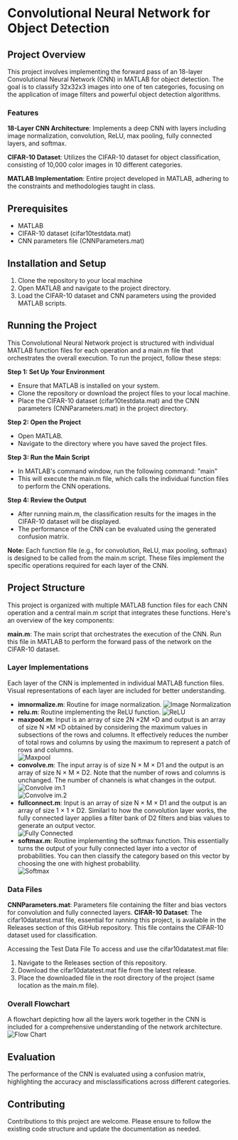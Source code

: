 # Convolutional Neural Network for Object Detection

## Project Overview
This project involves implementing the forward pass of an 18-layer Convolutional Neural Network (CNN) in MATLAB for object detection. The goal is to classify 32x32x3 images into one of ten categories, focusing on the application of image filters and powerful object detection algorithms.

### Features

**18-Layer CNN Architecture**: Implements a deep CNN with layers including image normalization, convolution, ReLU, max pooling, fully connected layers, and softmax.

**CIFAR-10 Dataset**: Utilizes the CIFAR-10 dataset for object classification, consisting of 10,000 color images in 10 different categories.

**MATLAB Implementation**: Entire project developed in MATLAB, adhering to the constraints and methodologies taught in class.

## Prerequisites
* MATLAB
* CIFAR-10 dataset (cifar10testdata.mat)
* CNN parameters file (CNNParameters.mat)

## Installation and Setup
1. Clone the repository to your local machine
2. Open MATLAB and navigate to the project directory.
3. Load the CIFAR-10 dataset and CNN parameters using the provided MATLAB scripts.


## Running the Project
This Convolutional Neural Network project is structured with individual MATLAB function files for each operation and a main.m file that orchestrates the overall execution. To run the project, follow these steps:

**Step 1: Set Up Your Environment**

* Ensure that MATLAB is installed on your system.
* Clone the repository or download the project files to your local machine.
* Place the CIFAR-10 dataset (cifar10testdata.mat) and the CNN parameters (CNNParameters.mat) in the project directory.

**Step 2: Open the Project**
* Open MATLAB.
* Navigate to the directory where you have saved the project files.

**Step 3: Run the Main Script**
* In MATLAB's command window, run the following command: "main"
* This will execute the main.m file, which calls the individual function files to perform the CNN operations.

**Step 4: Review the Output**
* After running main.m, the classification results for the images in the CIFAR-10 dataset will be displayed.
* The performance of the CNN can be evaluated using the generated confusion matrix.

**Note:**
Each function file (e.g., for convolution, ReLU, max pooling, softmax) is designed to be called from the main.m script. These files implement the specific operations required for each layer of the CNN.

## Project Structure
This project is organized with multiple MATLAB function files for each CNN operation and a central main.m script that integrates these functions. Here's an overview of the key components:

**main.m**: The main script that orchestrates the execution of the CNN. Run this file in MATLAB to perform the forward pass of the network on the CIFAR-10 dataset.

### Layer Implementations
Each layer of the CNN is implemented in individual MATLAB function files. Visual representations of each layer are included for better understanding.

* **imnormalize.m**: Routine for image normalization.
![Image Normalization](Images/image_normalization.png)
* **relu.m**: Routine implementing the ReLU function.
![ReLU](Images/relu.png)
* **maxpool.m**: Input is an array of size 2N ×2M ×D and output is an array of size N ×M ×D obtained by considering
the maximum values in subsections of the rows and columns. It effectively reduces the number of total
rows and columns by using the maximum to represent a patch of rows and columns.\
![Maxpool](Images/Maxpool.png)
* **convolve.m**: The input array is of size N × M × D1 and the output is an array of size N × M × D2. Note that the
number of rows and columns is unchanged. The number of channels is what changes in the output.\
![Convolve im.1](Images/convolution_1.png)\
![Convolve im.2](Images/convolution_2.png)
* **fullconnect.m**: Input is an array of size N × M × D1 and the output is an array of size 1 × 1 × D2. Similarl to
how the convolution layer works, the fully connected layer applies a filter bank of D2 filters and bias
values to generate an output vector.\
![Fully Connected](Images/fully_connected.png)
* **softmax.m**: Routine implementing the softmax function. This essentially turns the output of your
fully connected layer into a vector of probabilities. You can then classify the category based on this
vector by choosing the one with highest probability.\
![Softmax](Images/softmax.png)

### Data Files
**CNNParameters.mat**: Parameters file containing the filter and bias vectors for convolution and fully connected layers.
**CIFAR-10 Dataset**:
The cifar10datatest.mat file, essential for running this project, is available in the Releases section of this GitHub repository. This file contains the CIFAR-10 dataset used for classification.

Accessing the Test Data File
To access and use the cifar10datatest.mat file:

1. Navigate to the Releases section of this repository.
2. Download the cifar10datatest.mat file from the latest release.
3. Place the downloaded file in the root directory of the project (same location as the main.m file).

### Overall Flowchart
A flowchart depicting how all the layers work together in the CNN is included for a comprehensive understanding of the network architecture.
![Flow Chart](Images/flow_chart.png)

## Evaluation
The performance of the CNN is evaluated using a confusion matrix, highlighting the accuracy and misclassifications across different categories.

## Contributing
Contributions to this project are welcome. Please ensure to follow the existing code structure and update the documentation as needed.
